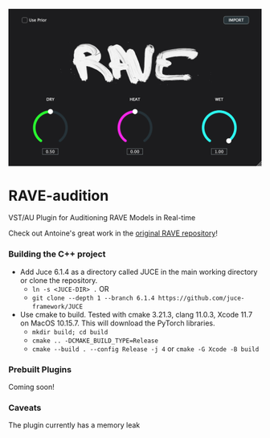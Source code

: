 ![rave_audition](Resources/rave_audition_still.png)

# RAVE-audition
VST/AU Plugin for Auditioning RAVE Models in Real-time

Check out Antoine's great work in the [original RAVE repository](https://github.com/caillonantoine/RAVE)!

### Building the C++ project
- Add Juce 6.1.4 as a directory called JUCE in the main working directory or clone the repository.
  - `ln -s <JUCE-DIR> .`  OR
  - `git clone --depth 1 --branch 6.1.4 https://github.com/juce-framework/JUCE`
- Use cmake to build. Tested with cmake 3.21.3, clang 11.0.3, Xcode 11.7 on MacOS 10.15.7. This will download the PyTorch libraries.
  - `mkdir build; cd build`
  - `cmake .. -DCMAKE_BUILD_TYPE=Release`
  - `cmake --build . --config Release -j 4` or  `cmake -G Xcode -B build`

### Prebuilt Plugins
Coming soon!

### Caveats
The plugin currently has a memory leak
